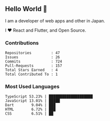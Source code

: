 ## Hello World 👋

I am a developer of web apps and other in Japan.

I ❤️ React and Flutter, and Open Source.

### Contributions

<!-- contributions start -->

    Repositories         : 47
    Issues               : 26
    Commits              : 724
    Pull-Requests        : 157
    Total Stars Earned   : 4
    Total Contributed To : 1

<!-- contributions end -->

### Most Used Languages

<!-- most-used-languages start -->

    TypeScript 53.23% | ████████████████████
    JavaScript 13.01% | █████
    Dart        9.04% | ███
    HTML        6.72% | ███
    CSS         6.51% | ██

<!-- most-used-languages end -->
